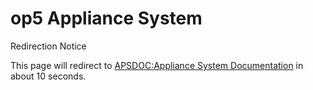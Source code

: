 # op5 Appliance System

Redirection Notice

This page will redirect to [APSDOC:Appliance System Documentation](/display/APSDOC/Appliance+System+Documentation) in about 10 seconds.

